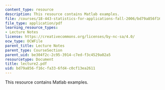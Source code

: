 ```yaml
---
content_type: resource
description: This resource contains Matlab examples.
file: /courses/18-443-statistics-for-applications-fall-2006/bd79a856f16cfa336fd4c0cf13ea2611_lecture2.pdf
file_type: application/pdf
learning_resource_types:
- Lecture Notes
license: https://creativecommons.org/licenses/by-nc-sa/4.0/
ocw_type: OCWFile
parent_title: Lecture Notes
parent_type: CourseSection
parent_uid: be304f2c-2c95-3914-c7ed-f3c4529a02a5
resourcetype: Document
title: lecture2.pdf
uid: bd79a856-f16c-fa33-6fd4-c0cf13ea2611
---
```

This resource contains Matlab examples.